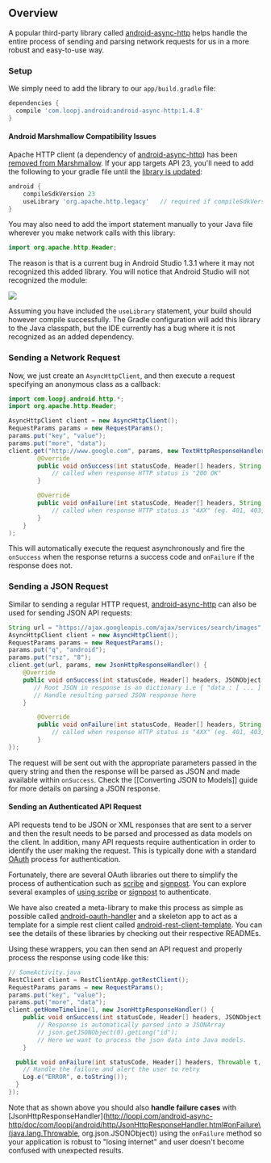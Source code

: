 ## Overview

A popular third-party library called [android-async-http](http://loopj.com/android-async-http/) helps handle the entire process of sending and parsing network requests for us in a more robust and easy-to-use way.

### Setup

We simply need to add the library to our `app/build.gradle` file:

```gradle
dependencies {
  compile 'com.loopj.android:android-async-http:1.4.8'
}
```

#### Android Marshmallow Compatibility Issues

Apache HTTP client (a dependency of [android-async-http](http://loopj.com/android-async-http/)) has been [removed from Marshmallow](http://developer.android.com/preview/behavior-changes.html#behavior-apache-http-client). If your app targets API 23, you'll need to add the following to your gradle file until the [library is updated](https://github.com/loopj/android-async-http/issues/830):

  ```gradle
  android {
      compileSdkVersion 23
      useLibrary 'org.apache.http.legacy'   // required if compileSdkVersion >= 23
  }
  ```

You may also need to add the import statement manually to your Java file wherever you make network calls with this library:

```java
import org.apache.http.Header;
```

The reason is that is a current bug in Android Studio 1.3.1 where it may not recognized this added library.  You will notice that Android Studio will not recognized the module:

  <img src="https://i.imgur.com/jreDUla.png"/>

Assuming you have included the `useLibrary` statement, your build should however compile successfully.  The Gradle configuration will add this library to the Java classpath, but the IDE currently has a bug where it is not recognized as an added dependency.

### Sending a Network Request

Now, we just create an `AsyncHttpClient`, and then execute a request specifying an anonymous class as a callback:

```java
import com.loopj.android.http.*;
import org.apache.http.Header;

AsyncHttpClient client = new AsyncHttpClient();
RequestParams params = new RequestParams();
params.put("key", "value");
params.put("more", "data");
client.get("http://www.google.com", params, new TextHttpResponseHandler() {
        @Override
        public void onSuccess(int statusCode, Header[] headers, String res) {
            // called when response HTTP status is "200 OK"
        }

        @Override
        public void onFailure(int statusCode, Header[] headers, String res, Throwable t) {
            // called when response HTTP status is "4XX" (eg. 401, 403, 404)
        }	
    }
);
```

This will automatically execute the request asynchronously and fire the `onSuccess` when the response returns a success code and `onFailure` if the response does not.

### Sending a JSON Request

Similar to sending a regular HTTP request, [android-async-http](http://loopj.com/android-async-http/) can also be used for sending JSON API requests:

```java
String url = "https://ajax.googleapis.com/ajax/services/search/images";
AsyncHttpClient client = new AsyncHttpClient();
RequestParams params = new RequestParams();
params.put("q", "android");
params.put("rsz", "8");
client.get(url, params, new JsonHttpResponseHandler() {    	    
    @Override
    public void onSuccess(int statusCode, Header[] headers, JSONObject response) {
       // Root JSON in response is an dictionary i.e { "data : [ ... ] }
       // Handle resulting parsed JSON response here
    }

        @Override
        public void onFailure(int statusCode, Header[] headers, String res, Throwable t) {
            // called when response HTTP status is "4XX" (eg. 401, 403, 404)
        }
});
```

The request will be sent out with the appropriate parameters passed in the query string and then the response will be parsed as JSON and made available within `onSuccess`. Check the [[Converting JSON to Models]] guide for more details on parsing a JSON response.

#### Sending an Authenticated API Request

API requests tend to be JSON or XML responses that are sent to a server and then the result needs to be parsed and processed as data models on the client. In addition, many API requests require authentication in order to identify the user making the request. This is typically done with a standard [OAuth](http://oauth.net/2/) process for authentication.

Fortunately, there are several OAuth libraries out there to simplify the process of authentication such as [scribe](https://github.com/fernandezpablo85/scribe-java) and [signpost](https://code.google.com/p/oauth-signpost/). You can explore several examples of [using scribe](https://github.com/fernandezpablo85/scribe-java/tree/master/src/test/java/org/scribe/examples) or [signpost](https://github.com/mttkay/signpost-examples) to authenticate.

We have also created a meta-library to make this process as simple as possible called [android-oauth-handler](https://github.com/codepath/android-oauth-handler) and a skeleton app to act as a template for a simple rest client called [android-rest-client-template](https://github.com/codepath/android-rest-client-template). You can see the details of these libraries by checking out their respective READMEs.

Using these wrappers, you can then send an API request and properly process the response using code like this:

```java
// SomeActivity.java
RestClient client = RestClientApp.getRestClient();
RequestParams params = new RequestParams();
params.put("key", "value");
params.put("more", "data");
client.getHomeTimeline(1, new JsonHttpResponseHandler() {
    public void onSuccess(int statusCode, Header[] headers, JSONObject json) {
        // Response is automatically parsed into a JSONArray
        // json.getJSONObject(0).getLong("id");
        // Here we want to process the json data into Java models.
    }

  public void onFailure(int statusCode, Header[] headers, Throwable t, JSONObject e)  {
    // Handle the failure and alert the user to retry
    Log.e("ERROR", e.toString());
  }
});
```

Note that as shown above you should also **handle failure cases** with [JsonHttpResponseHandler](http://loopj.com/android-async-http/doc/com/loopj/android/http/JsonHttpResponseHandler.html#onFailure\(java.lang.Throwable, org.json.JSONObject\)) using the `onFailure` method so your application is robust to "losing internet" and user doesn't become confused with unexpected results.
